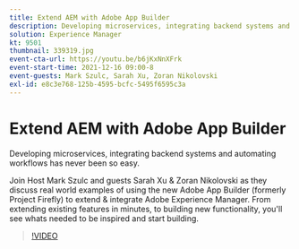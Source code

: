 ```yaml
---
title: Extend AEM with Adobe App Builder
description: Developing microservices, integrating backend systems and automating workflows has never been so easy.
solution: Experience Manager
kt: 9501
thumbnail: 339319.jpg
event-cta-url: https://youtu.be/b6jKxNnXFrk
event-start-time: 2021-12-16 09:00-8
event-guests: Mark Szulc, Sarah Xu, Zoran Nikolovski
exl-id: e8c3e768-125b-4595-bcfc-5495f6595c3a
---
```

# Extend AEM with Adobe App Builder

Developing microservices, integrating backend systems and automating workflows has never been so easy. 

Join Host Mark Szulc and guests Sarah Xu & Zoran Nikolovski as they discuss real world examples of using the new Adobe App Builder (formerly Project Firefly) to extend & integrate Adobe Experience Manager.  From extending existing features in minutes, to building new functionality, you'll see whats needed to be inspired and start building.

>[!VIDEO](https://video.tv.adobe.com/v/339319/?quality=12&learn=on)

